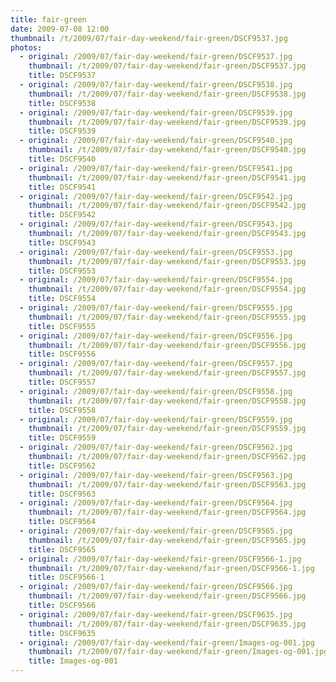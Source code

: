 ```yaml
---
title: fair-green
date: 2009-07-08 12:00
thumbnail: /t/2009/07/fair-day-weekend/fair-green/DSCF9537.jpg
photos:
  - original: /2009/07/fair-day-weekend/fair-green/DSCF9537.jpg
    thumbnail: /t/2009/07/fair-day-weekend/fair-green/DSCF9537.jpg
    title: DSCF9537
  - original: /2009/07/fair-day-weekend/fair-green/DSCF9538.jpg
    thumbnail: /t/2009/07/fair-day-weekend/fair-green/DSCF9538.jpg
    title: DSCF9538
  - original: /2009/07/fair-day-weekend/fair-green/DSCF9539.jpg
    thumbnail: /t/2009/07/fair-day-weekend/fair-green/DSCF9539.jpg
    title: DSCF9539
  - original: /2009/07/fair-day-weekend/fair-green/DSCF9540.jpg
    thumbnail: /t/2009/07/fair-day-weekend/fair-green/DSCF9540.jpg
    title: DSCF9540
  - original: /2009/07/fair-day-weekend/fair-green/DSCF9541.jpg
    thumbnail: /t/2009/07/fair-day-weekend/fair-green/DSCF9541.jpg
    title: DSCF9541
  - original: /2009/07/fair-day-weekend/fair-green/DSCF9542.jpg
    thumbnail: /t/2009/07/fair-day-weekend/fair-green/DSCF9542.jpg
    title: DSCF9542
  - original: /2009/07/fair-day-weekend/fair-green/DSCF9543.jpg
    thumbnail: /t/2009/07/fair-day-weekend/fair-green/DSCF9543.jpg
    title: DSCF9543
  - original: /2009/07/fair-day-weekend/fair-green/DSCF9553.jpg
    thumbnail: /t/2009/07/fair-day-weekend/fair-green/DSCF9553.jpg
    title: DSCF9553
  - original: /2009/07/fair-day-weekend/fair-green/DSCF9554.jpg
    thumbnail: /t/2009/07/fair-day-weekend/fair-green/DSCF9554.jpg
    title: DSCF9554
  - original: /2009/07/fair-day-weekend/fair-green/DSCF9555.jpg
    thumbnail: /t/2009/07/fair-day-weekend/fair-green/DSCF9555.jpg
    title: DSCF9555
  - original: /2009/07/fair-day-weekend/fair-green/DSCF9556.jpg
    thumbnail: /t/2009/07/fair-day-weekend/fair-green/DSCF9556.jpg
    title: DSCF9556
  - original: /2009/07/fair-day-weekend/fair-green/DSCF9557.jpg
    thumbnail: /t/2009/07/fair-day-weekend/fair-green/DSCF9557.jpg
    title: DSCF9557
  - original: /2009/07/fair-day-weekend/fair-green/DSCF9558.jpg
    thumbnail: /t/2009/07/fair-day-weekend/fair-green/DSCF9558.jpg
    title: DSCF9558
  - original: /2009/07/fair-day-weekend/fair-green/DSCF9559.jpg
    thumbnail: /t/2009/07/fair-day-weekend/fair-green/DSCF9559.jpg
    title: DSCF9559
  - original: /2009/07/fair-day-weekend/fair-green/DSCF9562.jpg
    thumbnail: /t/2009/07/fair-day-weekend/fair-green/DSCF9562.jpg
    title: DSCF9562
  - original: /2009/07/fair-day-weekend/fair-green/DSCF9563.jpg
    thumbnail: /t/2009/07/fair-day-weekend/fair-green/DSCF9563.jpg
    title: DSCF9563
  - original: /2009/07/fair-day-weekend/fair-green/DSCF9564.jpg
    thumbnail: /t/2009/07/fair-day-weekend/fair-green/DSCF9564.jpg
    title: DSCF9564
  - original: /2009/07/fair-day-weekend/fair-green/DSCF9565.jpg
    thumbnail: /t/2009/07/fair-day-weekend/fair-green/DSCF9565.jpg
    title: DSCF9565
  - original: /2009/07/fair-day-weekend/fair-green/DSCF9566-1.jpg
    thumbnail: /t/2009/07/fair-day-weekend/fair-green/DSCF9566-1.jpg
    title: DSCF9566-1
  - original: /2009/07/fair-day-weekend/fair-green/DSCF9566.jpg
    thumbnail: /t/2009/07/fair-day-weekend/fair-green/DSCF9566.jpg
    title: DSCF9566
  - original: /2009/07/fair-day-weekend/fair-green/DSCF9635.jpg
    thumbnail: /t/2009/07/fair-day-weekend/fair-green/DSCF9635.jpg
    title: DSCF9635
  - original: /2009/07/fair-day-weekend/fair-green/Images-og-001.jpg
    thumbnail: /t/2009/07/fair-day-weekend/fair-green/Images-og-001.jpg
    title: Images-og-001
---
```

